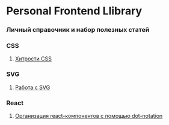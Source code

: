 # Personal Frontend Llibrary
### Личный справочник и набор полезных статей

### CSS
1. [Хитрости CSS](https://ishadeed.com/article/defensive-css/)

### SVG
1. [Работа с SVG](https://habr.com/ru/post/672984/)

### React
1. [Организация react-компонентов с помощью dot-notation](https://habr.com/ru/post/673378/)
